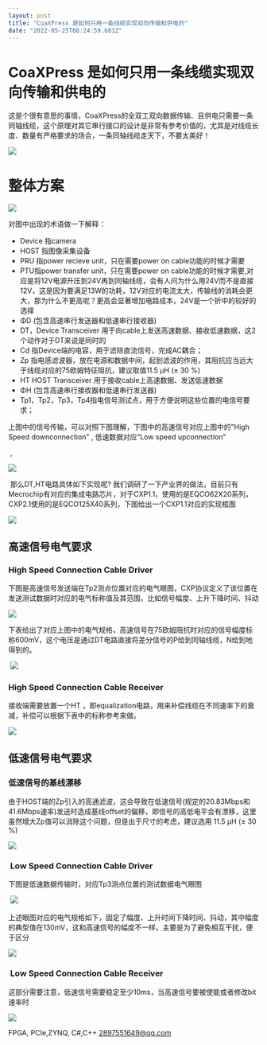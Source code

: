 ```yaml
---
layout: post
title: "CoaXPress 是如何只用一条线缆实现双向传输和供电的"
date: "2022-05-25T08:24:59.681Z"
---
```

CoaXPress 是如何只用一条线缆实现双向传输和供电的
=============================

这是个很有意思的事情，CoaXPress的全双工双向数据传输、且供电只需要一条同轴线缆，这个原理对其它串行接口的设计是非常有参考价值的，尤其是对线缆长度、数量有严格要求的场合，一条同轴线缆走天下，不要太美好！

![](https://img2022.cnblogs.com/blog/2747207/202205/2747207-20220525132855012-1627134686.png)

整体方案
====

![](https://img2022.cnblogs.com/blog/2747207/202205/2747207-20220525133308498-1573597149.png)

对图中出现的术语做一下解释：

*   Device 指camera
*   HOST 指图像采集设备
*   PRU 指power recieve unit，只在需要power on cable功能的时候才需要
*   PTU指power transfer unit，只在需要power on cable功能的时候才需要,对应是将12V电源升压到24V再到同轴线缆，会有人问为什么用24V而不是直接12V，这是因为要满足13W的功耗，12V对应的电流太大，传输线的消耗会更大，那为什么不更高呢？更高会显著增加电路成本，24V是一个折中的较好的选择
*   ΦD (包含高速串行发送器和低速串行接收器)
*   DT，Device Transceiver 用于向cable上发送高速数据、接收低速数据，这2个动作对于DT来说是同时的
*   Cd 指Device端的电容，用于滤除直流信号，完成AC耦合；
*   Zp 指电感滤波器，放在电源和数据中间，起到滤波的作用，其阻抗应当远大于线缆对应的75欧姆特征阻抗，建议取值11.5 µH (± 30 %)
*   HT HOST Transceiver 用于接收cable上高速数据、发送低速数据
*   ΦH (包含高速串行接收器和低速串行发送器)
*   Tp1，Tp2，Tp3，Tp4指电信号测试点，用于方便说明这些位置的电信号要求；

上图中的信号传输，可以对照下图理解，下图中的高速信号对应上图中的"High Speed downconnection" , 低速数据对应“Low speed upconnection”

 ,

![](https://img2022.cnblogs.com/blog/2747207/202205/2747207-20220525133744709-243236097.png)

 那么DT,HT电路具体如下实现呢? 我们调研了一下产业界的做法，目前只有Mecrochip有对应的集成电路芯片，对于CXP1.1，使用的是EQCO62X20系列，CXP2.1使用的是EQCO125X40系列，下图给出一个CXP1.1对应的实现框图

![](https://img2022.cnblogs.com/blog/2747207/202205/2747207-20220525155901252-1868051212.png)

高速信号电气要求
--------

### High Speed Connection Cable Driver 

下图是高速信号发送端在Tp2测点位置对应的电气眼图，CXP协议定义了该位置在发送测试数据时对应的电气标称值及其范围，比如信号幅度、上升下降时间、抖动

![](https://img2022.cnblogs.com/blog/2747207/202205/2747207-20220525143846283-823031791.png)

下表给出了对应上图中的电气规格，高速信号在75欧姆阻抗时对应的信号幅度标称600mV，这个电压是通过DT电路直接将差分信号的P给到同轴线缆，N给到地得到的。

 ![](https://img2022.cnblogs.com/blog/2747207/202205/2747207-20220525150150458-1203034125.png)

### High Speed Connection Cable Receiver

接收端需要放置一个HT ，即equalization电路，用来补偿线缆在不同速率下的衰减，补偿可以根据下表中的标称参考来做。

![](https://img2022.cnblogs.com/blog/2747207/202205/2747207-20220525152505170-622614990.png)

低速信号电气要求
--------

### 低速信号的基线漂移

由于HOST端的Zp引入的高通滤波，这会导致在低速信号(规定的20.83Mbps和41.6Mbps速率)发送时造成基线offset的偏移，即信号的高低电平会有漂移，这里虽然增大Zp值可以消除这个问题，但是出于尺寸的考虑，建议选用 11.5 µH (± 30 %)

![](https://img2022.cnblogs.com/blog/2747207/202205/2747207-20220525153433315-1020692574.png)

###  Low Speed Connection Cable Driver

下图是低速数据传输时，对应Tp3测点位置的测试数据电气眼图

 ![](https://img2022.cnblogs.com/blog/2747207/202205/2747207-20220525154137751-2138471117.png)

上述眼图对应的电气规格如下，固定了幅度、上升时间下降时间、抖动，其中幅度的典型值在130mV，这和高速信号的幅度不一样，主要是为了避免相互干扰，便于区分

![](https://img2022.cnblogs.com/blog/2747207/202205/2747207-20220525154232788-2041818244.png)

###  Low Speed Connection Cable Receiver

这部分需要注意，低速信号需要稳定至少10ms，当高速信号要被使能或者修改bit速率时

![](https://img2022.cnblogs.com/blog/2747207/202205/2747207-20220525154803584-2079455016.png)

FPGA, PCIe,ZYNQ, C#,C++ 2897551649@qq.com